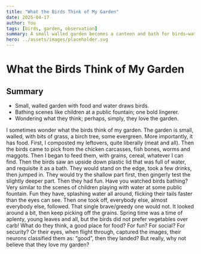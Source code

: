 ```yaml
---
title: "What the Birds Think of My Garden"
date: 2025-04-17
author: You
tags: [birds, garden, observation]
summary: A small walled garden becomes a canteen and bath for birds—watching them splash, feed, and flock leads to a simple belief: perhaps they love the place.
hero: ../assets/images/placeholder.svg
---
```


# What the Birds Think of My Garden

## Summary

- Small, walled garden with food and water draws birds.
- Bathing scenes like children at a public fountain; one bold lingerer.
- Wondering what they think; perhaps, simply, they love the garden.

I sometimes wonder what the birds think of my garden. The garden is small, walled, with bits of grass, a birch tree, some evergreen. More importantly, it has food. First, I composted my leftovers, quite liberally (meat and all). Then the birds came to pick from the chicken carcasses, fish bones, worms and maggots. Then I began to feed them, with grains, cereal, whatever I can find. Then the birds saw an upside down plastic lid that was full of water, and requisite it as a bath. They would stand on the edge, took a few drinks, then jumped in. They would try the shallow part first, then gingerly test the slightly deeper part. Then they had fun. Have you watched birds bathing? Very similar to the scenes of children playing with water at some public fountain. Fun they have, splashing water all around, flicking their tails faster than the eyes can see. Then one took off, everybody else, almost everybody else, followed. That single brave/greedy one would not. It looked around a bit, then keep picking off the grains. Spring time was a time of aplenty, young leaves and all, but the birds did not prefer vegetables over carb! What do they think, a good place for food? For fun? For social? For security? Or their eyes, when flight through, captured the images, their neurons classified them as: “good”, then they landed? But really, why not believe that they love my garden?

